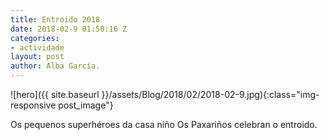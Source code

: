 ```yaml
---
title: Entroido 2018
date: 2018-02-9 01:50:16 Z
categories:
- actividade
layout: post
author: Alba García.
---
```


![hero]({{ site.baseurl }}/assets/Blog/2018/02/2018-02-9.jpg){:class="img-responsive post_image"}
<br>


Os pequenos superhéroes da casa niño Os Paxariños celebran o entroido.
